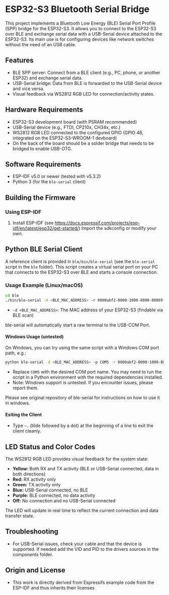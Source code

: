 # ESP32-S3 Bluetooth Serial Bridge

This project implements a Bluetooth Low Energy (BLE) Serial Port Profile (SPP) bridge for the ESP32-S3. It allows you to connect to the ESP32-S3 over BLE and exchange serial data with a USB-Serial device attached to the ESP32-S3.
Its main use is for configuring devices like network switches without the need of an USB cable.

## Features
- BLE SPP server: Connect from a BLE client (e.g., PC, phone, or another ESP32) and exchange serial data.
- USB-Serial bridge: Data from BLE is forwarded to the USB-Serial device and vice versa.
- Visual feedback via WS2812 RGB LED for connection/activity states.

## Hardware Requirements
- ESP32-S3 development board (with PSRAM recommended)
- USB-Serial device (e.g., FTDI, CP210x, CH34x, etc.)
- WS2812 RGB LED connected to the configured GPIO (GPIO 48, integrated on the ESP32-S3-WROOM-1 devboard)
- On the back of the board should be a solder bridge that needs to be bridged to enable USB-OTG.

## Software Requirements
- ESP-IDF v5.0 or newer (tested with v5.3.2)
- Python 3 (for the `ble-serial` client)

## Building the Firmware

### Using ESP-IDF
1. Install ESP-IDF (see https://docs.espressif.com/projects/esp-idf/en/latest/esp32/get-started/)
Import the sdkconfig or modify your own.

## Python BLE Serial Client
A reference client is provided in `ble/bin/ble-serial` (see the `ble-serial` script in the `ble` folder). This script creates a virtual serial port on your PC that connects to the ESP32-S3 over BLE and starts a console connection.

### Usage Example (Linux/macOS)
```sh
cd ble
./bin/ble-serial -d <BLE_MAC_ADDRESS> -r 0000abf2-0000-1000-8000-00805f9b34fb -w 0000abf1-0000-1000-8000-00805f9b34fb -m 517 --write-with-response
```
- `-d <BLE_MAC_ADDRESS>`: The MAC address of your ESP32-S3 (findable via BLE scan)

ble-serial will automatically start a raw terminal to the USB-COM Port.

#### Windows Usage (untested)
On Windows, you can try using the same script with a Windows COM port path, e.g.:
```sh
python ble-serial -d <BLE_MAC_ADDRESS> -p COM5 -r 0000abf2-0000-1000-8000-00805f9b34fb -w 0000abf1-0000-1000-8000-00805f9b34fb -m 517 --write-with-response
```
- Replace `COM5` with the desired COM port name. You may need to run the script in a Python environment with the required dependencies installed.
- Note: Windows support is untested. If you encounter issues, please report them.

Please see original repository of ble-serial for instructions on how to use it in windows.

#### Exiting the Client
- Type `~.` (tilde followed by a dot) at the beginning of a line to exit the client cleanly.

## LED Status and Color Codes
The WS2812 RGB LED provides visual feedback for the system state:

- **Yellow:** Both RX and TX activity (BLE or USB-Serial connected, data in both directions)
- **Red:** RX activity only
- **Green:** TX activity only
- **Blue:** USB-Serial connected, no BLE
- **Purple:** BLE connected, no data activity
- **Off:** No connection and no USB-Serial connected

The LED will update in real time to reflect the current connection and data transfer state.

## Troubleshooting
- For USB-Serial issues, check your cable and that the device is supported. If needed add the VID and PID to the drivers sources in the components folder.

## Origin and License
- This work is directly derived from Espressifs example code from the ESP-IDF and thus inherits their licenses
